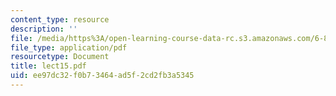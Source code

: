 ```yaml
---
content_type: resource
description: ''
file: /media/https%3A/open-learning-course-data-rc.s3.amazonaws.com/6-896-theory-of-parallel-hardware-sma-5511-spring-2004/ee97dc32f0b73464ad5f2cd2fb3a5345_lect15.pdf
file_type: application/pdf
resourcetype: Document
title: lect15.pdf
uid: ee97dc32-f0b7-3464-ad5f-2cd2fb3a5345
---
```

